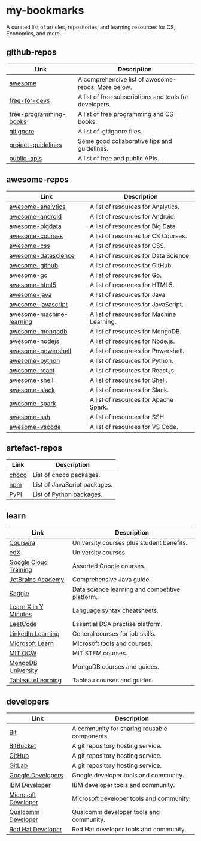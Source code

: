 # my-bookmarks
A curated list of articles, repositories, and learning resources for CS, Economics, and more.


## github-repos
| Link | Description |
| -----|----- |
| [awesome](https://github.com/sindresorhus/awesome) | A comprehensive list of awesome-repos. More below. |
| [free-for-devs](https://github.com/ripienaar/free-for-dev/blob/master/README.md) | A list of free subscriptions and tools for developers. |
| [free-programming-books](https://github.com/EbookFoundation/free-programming-books/blob/master/free-programming-books.md) | A list of free programming and CS books. |
| [gitignore](https://github.com/github/gitignore) | A list of .gitignore files. |
| [project-guidelines](https://github.com/elsewhencode/project-guidelines) | Some good collaborative tips and guidelines. |
| [public-apis](https://github.com/public-apis/public-apis) | A list of free and public APIs. |


## awesome-repos
| Link | Description |
| ---- | ---- |
| [awesome-analytics](https://github.com/onurakpolat/awesome-analytics) | A list of resources for Analytics. |
| [awesome-android](https://github.com/JStumpp/awesome-android) | A list of resources for Android. |
| [awesome-bigdata](https://github.com/onurakpolat/awesome-bigdata) | A list of resources for Big Data. |
| [awesome-courses](https://github.com/prakhar1989/awesome-courses) | A list of resources for CS Courses. |
| [awesome-css](https://github.com/awesome-css-group/awesome-css) | A list of resources for CSS. |
| [awesome-datascience](https://github.com/academic/awesome-datascience) | A list of resources for Data Science. |
| [awesome-github](https://github.com/phillipadsmith/awesome-github) | A list of resources for GitHub. |
| [awesome-go](https://github.com/avelino/awesome-go) | A list of resources for Go. |
| [awesome-html5](https://github.com/diegocard/awesome-html5) | A list of resources for HTML5. |
| [awesome-java](https://github.com/akullpp/awesome-java) | A list of resources for Java. |
| [awesome-javascript](https://github.com/sorrycc/awesome-javascript) | A list of resources for JavaScript. |
| [awesome-machine-learning](https://github.com/josephmisiti/awesome-machine-learning) | A list of resources for Machine Learning. |
| [awesome-mongodb](https://github.com/ramnes/awesome-mongodb) | A list of resources for MongoDB. |
| [awesome-nodejs](https://github.com/sindresorhus/awesome-nodejs) | A list of resources for Node.js. |
| [awesome-powershell](https://github.com/janikvonrotz/awesome-powershell) | A list of resources for Powershell. |
| [awesome-python](https://github.com/vinta/awesome-python) | A list of resources for Python. |
| [awesome-react](https://github.com/enaqx/awesome-react) | A list of resources for React.js. |
| [awesome-shell](https://github.com/alebcay/awesome-shell) | A list of resources for Shell. |
| [awesome-slack](https://github.com/matiassingers/awesome-slack) | A list of resources for Slack. | 
| [awesome-spark](https://github.com/awesome-spark/awesome-spark) | A list of resources for Apache Spark. |
| [awesome-ssh](https://github.com/moul/awesome-ssh) | A list of resources for SSH. | 
| [awesome-vscode](https://github.com/viatsko/awesome-vscode) | A list of resources for VS Code. |


## artefact-repos
| Link | Description |
| ---- | ---- |
| [choco](https://chocolatey.org/packages) | List of choco packages. |
| [npm](https://www.npmjs.com/) | List of JavaScript packages. |
| [PyPI](https://pypi.org/) | List of Python packages. |

## learn
| Link | Description |
| -----|----- |
| [Coursera](https://www.coursera.org/) | University courses plus student benefits. |
| [edX](https://edx.org/) | University courses. |
| [Google Cloud Training](https://cloud.google.com/training) | Assorted Google courses. |
| [JetBrains Academy](https://hyperskill.org/) | Comprehensive Java guide. |
| [Kaggle](https://www.kaggle.com/) | Data science learning and competitive platform. |
| [Learn X in Y Minutes](https://learnxinyminutes.com/) | Language syntax cheatsheets. |
| [LeetCode](https://leetcode.com/) | Essential DSA practise platform. |
| [LinkedIn Learning](https://linkedin.com/learning) | General courses for job skills. |
| [Microsoft Learn](https://docs.microsoft.com/en-us/learn/) | Microsoft tools and courses. |
| [MIT OCW](https://ocw.mit.edu/index.htm) | MIT STEM courses. |
| [MongoDB University](https://university.mongodb.com/) | MongoDB courses and guides. |
| [Tableau eLearning](https://elearning.tableau.com/) | Tableau courses and guides. |


## developers
| Link | Description |
| -----|----- |
| [Bit](https://bit.dev/) | A community for sharing reusable components. |
| [BitBucket](https://bitbucket.org/) | A git repository hosting service. |
| [GitHub](https://github.com) | A git repository hosting service. |
| [GitLab](https://gitlab.com/) | A git repository hosting service. |
| [Google Developers](https://developers.google.com/) | Google developer tools and community. |
| [IBM Developer](https://developer.ibm.com/) | IBM developer tools and community. |
| [Microsoft Developer](https://developer.microsoft.com/en-us/) | Microsoft developer tools and community. |
| [Qualcomm Developer](https://developer.qualcomm.com/) | Qualcomm developer tools and community. |
| [Red Hat Developer](https://developers.redhat.com/) | Red Hat developer tools and community. |
